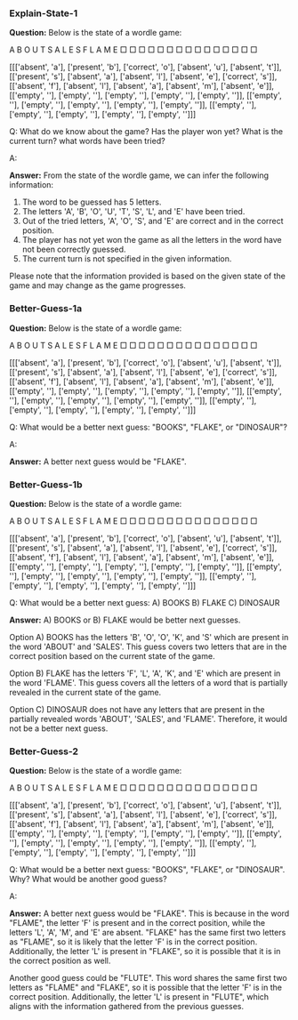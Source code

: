 ### Explain-State-1
**Question:**
Below is the state of a wordle game:

A B O U T
S A L E S
F L A M E
□ □ □ □ □
□ □ □ □ □
□ □ □ □ □

[[['absent', 'a'], ['present', 'b'], ['correct', 'o'], ['absent', 'u'], ['absent', 't']], [['present', 's'], ['absent', 'a'], ['absent', 'l'], ['absent', 'e'], ['correct', 's']], [['absent', 'f'], ['absent', 'l'], ['absent', 'a'], ['absent', 'm'], ['absent', 'e']], [['empty', ''], ['empty', ''], ['empty', ''], ['empty', ''], ['empty', '']], [['empty', ''], ['empty', ''], ['empty', ''], ['empty', ''], ['empty', '']], [['empty', ''], ['empty', ''], ['empty', ''], ['empty', ''], ['empty', '']]]

Q: What do we know about the game? Has the player won yet? What is the current turn? what words have been tried?

A:

**Answer:**
From the state of the wordle game, we can infer the following information:

1. The word to be guessed has 5 letters.
2. The letters 'A', 'B', 'O', 'U', 'T', 'S', 'L', and 'E' have been tried.
3. Out of the tried letters, 'A', 'O', 'S', and 'E' are correct and in the correct position.
4. The player has not yet won the game as all the letters in the word have not been correctly guessed.
5. The current turn is not specified in the given information.

Please note that the information provided is based on the given state of the game and may change as the game progresses.

### Better-Guess-1a
**Question:**
Below is the state of a wordle game:

A B O U T
S A L E S
F L A M E
□ □ □ □ □
□ □ □ □ □
□ □ □ □ □

[[['absent', 'a'], ['present', 'b'], ['correct', 'o'], ['absent', 'u'], ['absent', 't']], [['present', 's'], ['absent', 'a'], ['absent', 'l'], ['absent', 'e'], ['correct', 's']], [['absent', 'f'], ['absent', 'l'], ['absent', 'a'], ['absent', 'm'], ['absent', 'e']], [['empty', ''], ['empty', ''], ['empty', ''], ['empty', ''], ['empty', '']], [['empty', ''], ['empty', ''], ['empty', ''], ['empty', ''], ['empty', '']], [['empty', ''], ['empty', ''], ['empty', ''], ['empty', ''], ['empty', '']]]

Q: What would be a better next guess: "BOOKS", "FLAKE", or "DINOSAUR"?

A: 

**Answer:**
A better next guess would be "FLAKE".

### Better-Guess-1b
**Question:**
Below is the state of a wordle game:

A B O U T
S A L E S
F L A M E
□ □ □ □ □
□ □ □ □ □
□ □ □ □ □

[[['absent', 'a'], ['present', 'b'], ['correct', 'o'], ['absent', 'u'], ['absent', 't']], [['present', 's'], ['absent', 'a'], ['absent', 'l'], ['absent', 'e'], ['correct', 's']], [['absent', 'f'], ['absent', 'l'], ['absent', 'a'], ['absent', 'm'], ['absent', 'e']], [['empty', ''], ['empty', ''], ['empty', ''], ['empty', ''], ['empty', '']], [['empty', ''], ['empty', ''], ['empty', ''], ['empty', ''], ['empty', '']], [['empty', ''], ['empty', ''], ['empty', ''], ['empty', ''], ['empty', '']]]

Q: What would be a better next guess: 
A) BOOKS
B) FLAKE
C) DINOSAUR


**Answer:**
A) BOOKS or B) FLAKE would be better next guesses. 

Option A) BOOKS has the letters 'B', 'O', 'O', 'K', and 'S' which are present in the word 'ABOUT' and 'SALES'. This guess covers two letters that are in the correct position based on the current state of the game.

Option B) FLAKE has the letters 'F', 'L', 'A', 'K', and 'E' which are present in the word 'FLAME'. This guess covers all the letters of a word that is partially revealed in the current state of the game.

Option C) DINOSAUR does not have any letters that are present in the partially revealed words 'ABOUT', 'SALES', and 'FLAME'. Therefore, it would not be a better next guess.

### Better-Guess-2
**Question:**
Below is the state of a wordle game:

A B O U T
S A L E S
F L A M E
□ □ □ □ □
□ □ □ □ □
□ □ □ □ □

[[['absent', 'a'], ['present', 'b'], ['correct', 'o'], ['absent', 'u'], ['absent', 't']], [['present', 's'], ['absent', 'a'], ['absent', 'l'], ['absent', 'e'], ['correct', 's']], [['absent', 'f'], ['absent', 'l'], ['absent', 'a'], ['absent', 'm'], ['absent', 'e']], [['empty', ''], ['empty', ''], ['empty', ''], ['empty', ''], ['empty', '']], [['empty', ''], ['empty', ''], ['empty', ''], ['empty', ''], ['empty', '']], [['empty', ''], ['empty', ''], ['empty', ''], ['empty', ''], ['empty', '']]]

Q: What would be a better next guess: "BOOKS", "FLAKE", or "DINOSAUR". Why? What would be another good guess?

A: 

**Answer:**
A better next guess would be "FLAKE". This is because in the word "FLAME", the letter 'F' is present and in the correct position, while the letters 'L', 'A', 'M', and 'E' are absent. "FLAKE" has the same first two letters as "FLAME", so it is likely that the letter 'F' is in the correct position. Additionally, the letter 'L' is present in "FLAKE", so it is possible that it is in the correct position as well.

Another good guess could be "FLUTE". This word shares the same first two letters as "FLAME" and "FLAKE", so it is possible that the letter 'F' is in the correct position. Additionally, the letter 'L' is present in "FLUTE", which aligns with the information gathered from the previous guesses.

